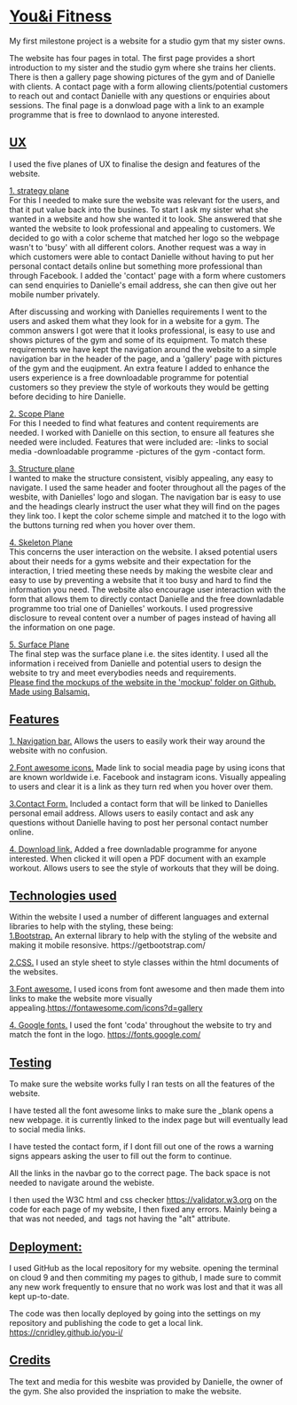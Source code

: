 <h1><u> You&i Fitness</u> </h1>

<p>My first milestone project is a website for a studio gym that my sister owns.

The website has four pages in total. The first page provides a short introduction to my sister and the studio gym where she trains her clients. 
There is then a gallery page showing pictures of the gym and of Danielle with clients.
A contact page with a form allowing clients/potential customers to reach out and contact Danielle with any questions or enquiries about sessions.
The final page is a donwload page with a link to an example programme that is free to downlaod to anyone interested. 

<h2><u>UX</u></h2>

I used the five planes of UX to finalise the design and features of the website. 

<u>1. strategy plane</U><br>
For this I needed to make sure the website was relevant for the users, and that it put value back into the busines.
To start I ask my sister what she wanted in a website and how she wanted it to look. She answered that she wanted the website to 
look professional and appealing to customers. We decided to go with a color scheme that matched her logo so the webpage wasn't to 'busy' with all 
different colors. Another request was a way in which customers were able to contact Danielle without having to put her personal contact details 
online but something more professional than through Facebook. I added the 'contact' page with a form where customers can send enquiries to Danielle's
email address, she can then give out her mobile number privately.

After discussing and working with Danielles requirements I went to the users and asked them what they look for in a website for a gym.
The common answers I got were that it looks professional, is easy to use and shows pictures of the gym and some of its equipment. To match these requirements we have kept the 
navigation around the website to a simple navigation bar in the header of the page, and a 'gallery' page with pictures of the gym and the euqipment. 
An extra feature I added to enhance the users experience is a free downloadable programme for potential customers so they preview the style of workouts they would 
be getting before deciding to hire Danielle. 

<u>2. Scope Plane </u><br>
For this I needed to find what features and content requirements are needed. 
I worked with Danielle on this section, to ensure all features she needed were included. 
Features that were included are:
-links to social media 
-downloadable programme 
-pictures of the gym 
-contact form. 

<u>3. Structure plane </u> <br>
I wanted to make the structure consistent, visibly appealing, any easy to navigate. 
I used the same header and footer throughout all the pages of the wesbite, with Danielles' logo and slogan. The navigation bar 
is easy to use and the headings clearly instruct the user what they will find on the pages they link too. I kept the color scheme simple
and matched it to the logo with the buttons turning red when you hover over them. 

<u>4. Skeleton Plane </u> <br>
This concerns the user interaction on the website. I aksed potential users about their needs for a gyms website and their expectation 
for the interaction, I tried meeting these needs by making the wesbite clear and easy to use by preventing a website that it too busy 
and hard to find the information you need. The website also encourage user interaction with the form that allows them to directly contact 
Danielle and the free downladable programme too trial one of Danielles' workouts. I used progressive disclosure to reveal content over a number 
of pages instead of having all the information on one page. 

<u>5. Surface Plane </u> <br>
The final step was the surface plane i.e. the sites identity.
I used all the information i received from Danielle and potential users to design the website to try and meet everybodies
needs and requirements. <br>
<u>Please find the mockups of the website in the 'mockup' folder on Github. Made using Balsamiq.</u>


<h2><u>Features</u></h2>

<u>1. Navigation bar.</u>
Allows the users to easily work their way around the website with no confusion. <br>

<u>2.Font awesome icons.</u>
Made link to social meadia page by using icons that are known worldwide i.e. Facebook and instagram icons. Visually appealing
to users and clear it is a link as they turn red when you hover over them.<br>

<u>3.Contact Form.</u>
Included a contact form that will be linked to Danielles personal email address. Allows users  to easily contact and ask any questions without 
Danielle having to post her personal contact number online. <br>

<u>4. Download link.</u>
Added a free downladable programme for anyone interested. When clicked it will open a PDF document with an example workout.
Allows users to see the style of workouts that they will be doing. <br>

<h2><u>Technologies used</u></h2>
Within the website I used a number of different languages and external libraries to help with the styling, these being:<br>
<u>1.Bootstrap.</u>
An external library to help with the styling of the website and making it mobile resonsive. https://getbootstrap.com/ <br>

<u>2.CSS.</u>
I used an style sheet to style classes within the html documents of the websites. <br>

<u>3.Font awesome.</u>
I used icons from font awesome and then made them into links to make the website more visually appealing.https://fontawesome.com/icons?d=gallery <br>

<u>4. Google fonts.</u>
I used the font 'coda' throughout the website to try and match the font in the logo. https://fonts.google.com/ <br>

<h2><u>Testing</u></h2>
To make sure the website works fully I ran tests on all the features of the website. <br>

I have tested all the font awesome links to make sure the _blank opens a new webpage. 
it is currently linked to the index page but will eventually lead to social media links. <br>

I have tested the contact form, if I dont fill out one of the rows a warning signs appears asking the user to 
fill out the form to continue. <br>

All the links in the navbar go to the correct page. The back space is not needed to navigate around the webiste.<br>

I then used the W3C html and css checker https://validator.w3.org on the code for each page of my website, I then fixed any errors.
Mainly being a </img> that was not needed, and <img> tags not having the "alt" attribute. 



<h2><u>Deployment:</h2></u>
I used GitHub as the local repository for my website. 
opening the terminal on cloud 9 and then commiting my pages to github, I made sure to commit any new work frequently to ensure
that no work was lost and  that it was all kept up-to-date. 

The code was then locally deployed by going into the settings on my repository and publishing the code to get a local link. https://cnridley.github.io/you-i/

<h2><u>Credits</h2></u>
The text and media for this wesbite was provided by Danielle, the owner of the gym. She also provided the inspriation 
to make the website.
